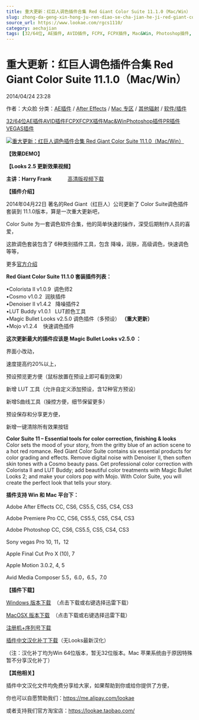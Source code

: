 ```yaml
---
title: 重大更新：红巨人调色插件合集 Red Giant Color Suite 11.1.0（Mac/Win）
slug: zhong-da-geng-xin-hong-ju-ren-diao-se-cha-jian-he-ji-red-giant-color-suite-11-1-0-mac-win
source_url: https://www.lookae.com/rgcs1110/
category: aechajian
tags: [32/64位, AE插件, AVID插件, FCPX, FCPX插件, Mac&Win, Photoshop插件, PR插件, VEGAS插件]
---
```

# 重大更新：红巨人调色插件合集 Red Giant Color Suite 11.1.0（Mac/Win）

2014/04/24 23:28

作者：大众脸
分类：[AE插件](https://www.lookae.com/after-effects/aechajian/) / [After Effects](https://www.lookae.com/after-effects/) / [Mac 专区](https://www.lookae.com/mac-osx/) / [其他辐射](https://www.lookae.com/others/) / [软件/插件](https://www.lookae.com/qitarjcj/)

[32/64位](https://www.lookae.com/tag/3264%e4%bd%8d/)[AE插件](https://www.lookae.com/tag/ae%e6%8f%92%e4%bb%b6/)[AVID插件](https://www.lookae.com/tag/avid%e6%8f%92%e4%bb%b6/)[FCPX](https://www.lookae.com/tag/fcpx/)[FCPX插件](https://www.lookae.com/tag/fcpx%e6%8f%92%e4%bb%b6/)[Mac&Win](https://www.lookae.com/tag/macwin/)[Photoshop插件](https://www.lookae.com/tag/photoshop%e6%8f%92%e4%bb%b6/)[PR插件](https://www.lookae.com/tag/pr%e6%8f%92%e4%bb%b6/)[VEGAS插件](https://www.lookae.com/tag/vegas%e6%8f%92%e4%bb%b6/)

[![重大更新：红巨人调色插件合集 Red Giant Color Suite 11.1.0（Mac/Win）](https://www.lookae.com/wp-content/uploads/2014/04/Color-Suite-11.1.0.jpg "重大更新：红巨人调色插件合集 Red Giant Color Suite 11.1.0（Mac/Win）-LookAE.com")](https://www.lookae.com/wp-content/uploads/2014/04/Color-Suite-11.1.0.jpg)

**【效果DEMO】**

**【Looks 2.5 更新效果视频】**

**主讲：Harry Frank**           [高清版视频下载](https://www.400gb.com/file/63191184)

**【插件介绍】**

2014年04月22日 著名的Red Giant（红巨人）公司更新了 Color Suite调色插件套装到 11.1.0版本，算是一次重大更新吧，

Color Suite 为一套调色软件合集，他的简单快速的操作，深受后期制作人员的喜爱，

这款调色套装包含了 6种类别插件工具，包含 降噪，润肤，高级调色，快速调色等等，

更多[官方介绍](http://www.redgiant.com/products/all/color-suite/)

**Red Giant Color Suite 11.1.0 套装插件列表：**

•Colorista II v1.0.9  调色师2  
•Cosmo v1.0.2  润肤插件  
•Denoiser II v1.4.2   降噪插件2  
•LUT Buddy v1.0.1   LUT颜色工具  
•Magic Bullet Looks v2.5.0 调色插件（多预设） **（重大更新）**  
•Mojo v1.2.4    快速调色插件

**这次更新最大的插件应该是 Magic Bullet Looks v2.5.0 ：**

界面小改动，

速度提高约20%以上，

预设预览更方便（鼠标放置在预设上即可看到效果）

新增 LUT 工具（允许自定义添加预设，含12种官方预设）

新增S曲线工具（操控方便，细节保留更多）

预设保存和分享更方便，

新增一键清除所有效果按钮

**Color Suite 11 – Essential tools for color correction, finishing & looks**  
Color sets the mood of your story, from the gritty blue of an action scene to a hot red romance. Red Giant Color Suite contains six essential products for color grading and effects. Remove digital noise with Denoiser II, then soften skin tones with a Cosmo beauty pass. Get professional color correction with Colorista II and LUT Buddy; add beautiful color treatments with Magic Bullet Looks 2; and make your colors pop with Mojo. With Color Suite, you will create the perfect look that tells your story.

**插件支持 Win 和 Mac 平台下：**

Adobe After Effects CC, CS6, CS5.5, CS5, CS4, CS3

Adobe Premiere Pro CC, CS6, CS5.5, CS5, CS4, CS3

Adobe Photoshop CC, CS6, CS5.5, CS5, CS4, CS3

Sony vegas Pro 10, 11，12

Apple Final Cut Pro X (10), 7

Apple Motion 3.0.2, 4, 5

Avid Media Composer 5.5，6.0，6.5，7.0

**【插件下载】**

[Windows 版本下载](http://cdn.redgiant.com/redgiant/products/singlesuites/color/CSuite_Win_Full.zip)  （点击下载或右键选择迅雷下载）                  

[MacOSX 版本下载](http://cdn.redgiant.com/redgiant/products/singlesuites/color/CSuite_Mac_Full.zip)  （点击下载或右键选择迅雷下载）     

[注册机+序列号下载](https://www.400gb.com/file/62599204)

[插件中文汉化补丁下载](https://www.400gb.com/file/62599269)（无Looks最新汉化）

（注：汉化补丁均为Win 64位版本，暂无32位版本。Mac 苹果系统由于原因特殊暂不分享汉化补丁）

**【其他相关】**

插件中文汉化文件均免费分享给大家，如果帮助到你或给你提供了方便，

你也可以自愿赞助我们：<https://me.alipay.com/lookae>

或者支持我们官方淘宝店：<https://lookae.taobao.com/>
